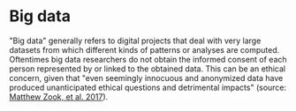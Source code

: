 # Big data

"Big data" generally refers to digital projects that deal with very large datasets from which different kinds of patterns or analyses are computed. Oftentimes big data researchers do not obtain the informed consent of each person represented by or linked to the obtained data. This can be an ethical concern, given that "even seemingly innocuous and anonymized data have produced unanticipated ethical questions and detrimental impacts" (source: [Matthew Zook, et al. 2017](http://journals.plos.org/ploscompbiol/article?id=10.1371/journal.pcbi.1005399)).   
